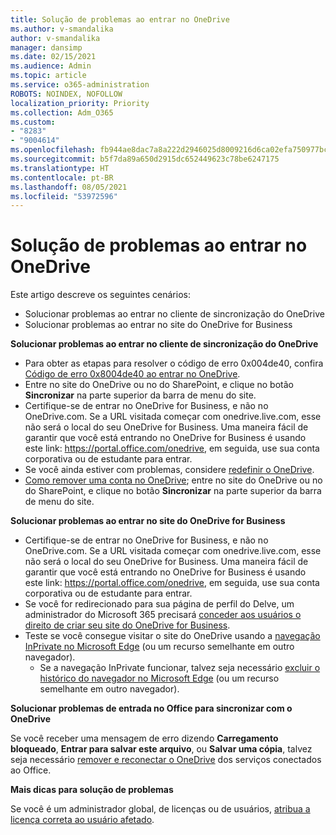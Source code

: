 ```yaml
---
title: Solução de problemas ao entrar no OneDrive
ms.author: v-smandalika
author: v-smandalika
manager: dansimp
ms.date: 02/15/2021
ms.audience: Admin
ms.topic: article
ms.service: o365-administration
ROBOTS: NOINDEX, NOFOLLOW
localization_priority: Priority
ms.collection: Adm_O365
ms.custom:
- "8283"
- "9004614"
ms.openlocfilehash: fb944ae8dac7a8a222d2946025d8009216d6ca02efa750977bc9037bf578c8a1
ms.sourcegitcommit: b5f7da89a650d2915dc652449623c78be6247175
ms.translationtype: HT
ms.contentlocale: pt-BR
ms.lasthandoff: 08/05/2021
ms.locfileid: "53972596"
---
```

# <a name="troubleshoot-signing-in-to-onedrive"></a>Solução de problemas ao entrar no OneDrive

Este artigo descreve os seguintes cenários:

- Solucionar problemas ao entrar no cliente de sincronização do OneDrive
- Solucionar problemas ao entrar no site do OneDrive for Business

**Solucionar problemas ao entrar no cliente de sincronização do OneDrive**

- Para obter as etapas para resolver o código de erro 0x004de40, confira [Código de erro 0x8004de40 ao entrar no OneDrive](/sharepoint/troubleshoot/administration/error-0x8004de40-in-onedrive).
- Entre no site do OneDrive ou no do SharePoint, e clique no botão **Sincronizar** na parte superior da barra de menu do site.
- Certifique-se de entrar no OneDrive for Business, e não no OneDrive.com. Se a URL visitada começar com onedrive.live.com, esse não será o local do seu OneDrive for Business. Uma maneira fácil de garantir que você está entrando no OneDrive for Business é usando este link: https://portal.office.com/onedrive, em seguida, use sua conta corporativa ou de estudante para entrar.
- Se você ainda estiver com problemas, considere [redefinir o OneDrive](https://support.microsoft.com/office/reset-onedrive-34701e00-bf7b-42db-b960-84905399050c).
- [Como remover uma conta no OneDrive](https://support.microsoft.com/office/how-to-remove-an-account-in-onedrive-72699268-9e64-45bd-b723-9a19f4512fd1); entre no site do OneDrive ou no do SharePoint, e clique no botão **Sincronizar** na parte superior da barra de menu do site.

**Solucionar problemas ao entrar no site do OneDrive for Business**

- Certifique-se de entrar no OneDrive for Business, e não no OneDrive.com. Se a URL visitada começar com onedrive.live.com, esse não será o local do seu OneDrive for Business. Uma maneira fácil de garantir que você está entrando no OneDrive for Business é usando este link: https://portal.office.com/onedrive, em seguida, use sua conta corporativa ou de estudante para entrar.
- Se você for redirecionado para sua página de perfil do Delve, um administrador do Microsoft 365 precisará [conceder aos usuários o direito de criar seu site do OneDrive for Business](https://support.microsoft.com/office/you-re-redirected-to-your-delve-profile-page-after-you-click-onedrive-on-the-microsoft-365-app-launcher-2af26640-9ddf-46c3-8912-6af30efcc7b0).
- Teste se você consegue visitar o site do OneDrive usando a [navegação InPrivate no Microsoft Edge](https://support.microsoft.com/microsoft-edge/browse-inprivate-in-microsoft-edge-e6f47704-340c-7d4f-b00d-d0cf35aa1fcc) (ou um recurso semelhante em outro navegador).
    - Se a navegação InPrivate funcionar, talvez seja necessário [excluir o histórico do navegador no Microsoft Edge](https://support.microsoft.com/microsoft-edge/view-and-delete-browser-history-in-microsoft-edge-00cf7943-a9e1-975a-a33d-ac10ce454ca4) (ou um recurso semelhante em outro navegador).

**Solucionar problemas de entrada no Office para sincronizar com o OneDrive**

Se você receber uma mensagem de erro dizendo **Carregamento bloqueado**, **Entrar para salvar este arquivo**, ou **Salvar uma cópia**, talvez seja necessário [remover e reconectar o OneDrive](https://support.microsoft.com/office/how-to-resolve-upload-blocked-sign-into-save-this-file-or-save-a-copy-error-messages-32c7340c-f5fb-4ca0-a829-65d8120f81f8) dos serviços conectados ao Office.

**Mais dicas para solução de problemas**

Se você é um administrador global, de licenças ou de usuários, [atribua a licença correta ao usuário afetado](/microsoft-365/admin/manage/assign-licenses-to-users).

